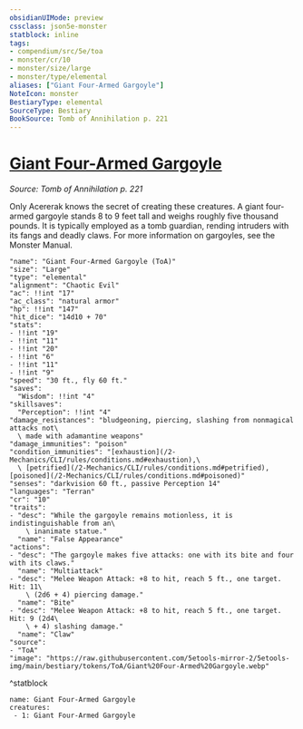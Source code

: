 ```yaml
---
obsidianUIMode: preview
cssclass: json5e-monster
statblock: inline
tags:
- compendium/src/5e/toa
- monster/cr/10
- monster/size/large
- monster/type/elemental
aliases: ["Giant Four-Armed Gargoyle"]
NoteIcon: monster
BestiaryType: elemental
SourceType: Bestiary
BookSource: Tomb of Annihilation p. 221
---
```

# [Giant Four-Armed Gargoyle](2-Mechanics/CLI/bestiary/elemental/giant-four-armed-gargoyle-toa.md)
*Source: Tomb of Annihilation p. 221*  

Only Acererak knows the secret of creating these creatures. A giant four-armed gargoyle stands 8 to 9 feet tall and weighs roughly five thousand pounds. It is typically employed as a tomb guardian, rending intruders with its fangs and deadly claws. For more information on gargoyles, see the Monster Manual.

```statblock
"name": "Giant Four-Armed Gargoyle (ToA)"
"size": "Large"
"type": "elemental"
"alignment": "Chaotic Evil"
"ac": !!int "17"
"ac_class": "natural armor"
"hp": !!int "147"
"hit_dice": "14d10 + 70"
"stats":
- !!int "19"
- !!int "11"
- !!int "20"
- !!int "6"
- !!int "11"
- !!int "9"
"speed": "30 ft., fly 60 ft."
"saves":
  "Wisdom": !!int "4"
"skillsaves":
  "Perception": !!int "4"
"damage_resistances": "bludgeoning, piercing, slashing from nonmagical attacks not\
  \ made with adamantine weapons"
"damage_immunities": "poison"
"condition_immunities": "[exhaustion](/2-Mechanics/CLI/rules/conditions.md#exhaustion),\
  \ [petrified](/2-Mechanics/CLI/rules/conditions.md#petrified), [poisoned](/2-Mechanics/CLI/rules/conditions.md#poisoned)"
"senses": "darkvision 60 ft., passive Perception 14"
"languages": "Terran"
"cr": "10"
"traits":
- "desc": "While the gargoyle remains motionless, it is indistinguishable from an\
    \ inanimate statue."
  "name": "False Appearance"
"actions":
- "desc": "The gargoyle makes five attacks: one with its bite and four with its claws."
  "name": "Multiattack"
- "desc": "Melee Weapon Attack: +8 to hit, reach 5 ft., one target. Hit: 11\
    \ (2d6 + 4) piercing damage."
  "name": "Bite"
- "desc": "Melee Weapon Attack: +8 to hit, reach 5 ft., one target. Hit: 9 (2d4\
    \ + 4) slashing damage."
  "name": "Claw"
"source":
- "ToA"
"image": "https://raw.githubusercontent.com/5etools-mirror-2/5etools-img/main/bestiary/tokens/ToA/Giant%20Four-Armed%20Gargoyle.webp"
```
^statblock

```encounter-table
name: Giant Four-Armed Gargoyle
creatures:
 - 1: Giant Four-Armed Gargoyle
```